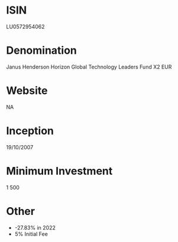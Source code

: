 # ISIN
LU0572954062

# Denomination
Janus Henderson Horizon Global Technology Leaders Fund X2 EUR

# Website
NA

# Inception
19/10/2007

# Minimum Investment
1 500

# Other
* -27.83% in 2022
* 5% Initial Fee